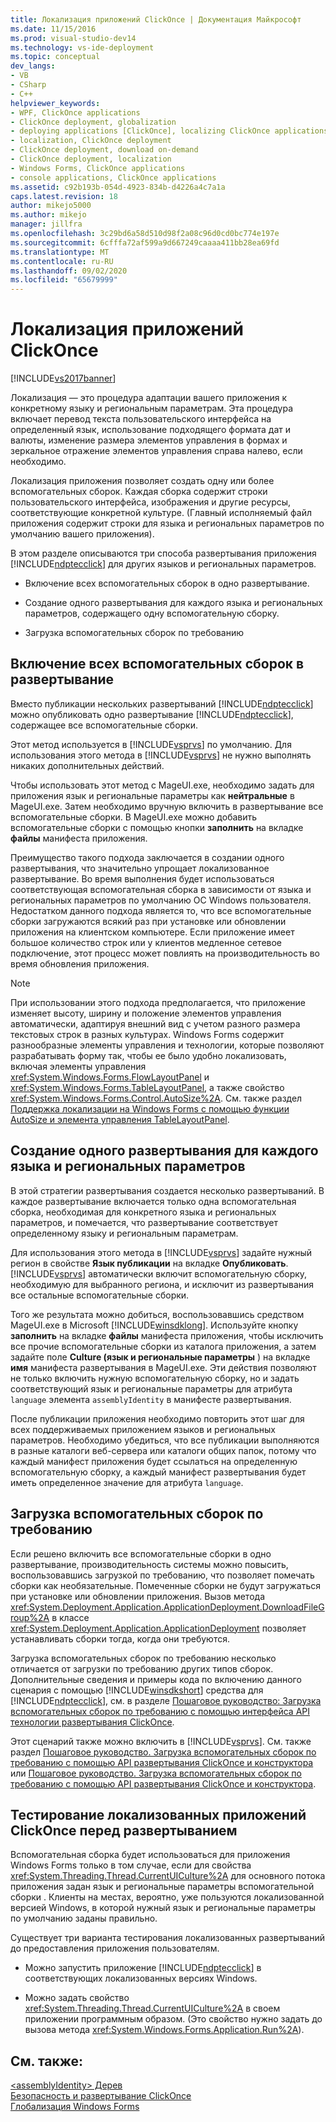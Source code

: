 ```yaml
---
title: Локализация приложений ClickOnce | Документация Майкрософт
ms.date: 11/15/2016
ms.prod: visual-studio-dev14
ms.technology: vs-ide-deployment
ms.topic: conceptual
dev_langs:
- VB
- CSharp
- C++
helpviewer_keywords:
- WPF, ClickOnce applications
- ClickOnce deployment, globalization
- deploying applications [ClickOnce], localizing ClickOnce applications
- localization, ClickOnce deployment
- ClickOnce deployment, download on-demand
- ClickOnce deployment, localization
- Windows Forms, ClickOnce applications
- console applications, ClickOnce applications
ms.assetid: c92b193b-054d-4923-834b-d4226a4c7a1a
caps.latest.revision: 18
author: mikejo5000
ms.author: mikejo
manager: jillfra
ms.openlocfilehash: 3c29bd6a58d510d98f2a08c96d0cd0bc774e197e
ms.sourcegitcommit: 6cfffa72af599a9d667249caaaa411bb28ea69fd
ms.translationtype: MT
ms.contentlocale: ru-RU
ms.lasthandoff: 09/02/2020
ms.locfileid: "65679999"
---
```

# <a name="localizing-clickonce-applications"></a>Локализация приложений ClickOnce
[!INCLUDE[vs2017banner](../includes/vs2017banner.md)]

Локализация — это процедура адаптации вашего приложения к конкретному языку и региональным параметрам. Эта процедура включает перевод текста пользовательского интерфейса на определенный язык, использование подходящего формата дат и валюты, изменение размера элементов управления в формах и зеркальное отражение элементов управления справа налево, если необходимо.  
  
 Локализация приложения позволяет создать одну или более вспомогательных сборок. Каждая сборка содержит строки пользовательского интерфейса, изображения и другие ресурсы, соответствующие конкретной культуре. (Главный исполняемый файл приложения содержит строки для языка и региональных параметров по умолчанию вашего приложения).  
  
 В этом разделе описываются три способа развертывания приложения [!INCLUDE[ndptecclick](../includes/ndptecclick-md.md)] для других языков и региональных параметров.  
  
- Включение всех вспомогательных сборок в одно развертывание.  
  
- Создание одного развертывания для каждого языка и региональных параметров, содержащего одну вспомогательную сборку.  
  
- Загрузка вспомогательных сборок по требованию  
  
## <a name="including-all-satellite-assemblies-in-a-deployment"></a>Включение всех вспомогательных сборок в развертывание  
 Вместо публикации нескольких развертываний [!INCLUDE[ndptecclick](../includes/ndptecclick-md.md)] можно опубликовать одно развертывание [!INCLUDE[ndptecclick](../includes/ndptecclick-md.md)], содержащее все вспомогательные сборки.  
  
 Этот метод используется в [!INCLUDE[vsprvs](../includes/vsprvs-md.md)] по умолчанию. Для использования этого метода в [!INCLUDE[vsprvs](../includes/vsprvs-md.md)] не нужно выполнять никаких дополнительных действий.  
  
 Чтобы использовать этот метод с MageUI.exe, необходимо задать для приложения язык и региональные параметры как **нейтральные** в MageUI.exe. Затем необходимо вручную включить в развертывание все вспомогательные сборки. В MageUI.exe можно добавить вспомогательные сборки с помощью кнопки **заполнить** на вкладке **файлы** манифеста приложения.  
  
 Преимущество такого подхода заключается в создании одного развертывания, что значительно упрощает локализованное развертывание. Во время выполнения будет использоваться соответствующая вспомогательная сборка в зависимости от языка и региональных параметров по умолчанию ОС Windows пользователя. Недостатком данного подхода является то, что все вспомогательные сборки загружаются всякий раз при установке или обновлении приложения на клиентском компьютере. Если приложение имеет большое количество строк или у клиентов медленное сетевое подключение, этот процесс может повлиять на производительность во время обновления приложения.  
  
> [!NOTE]
> При использовании этого подхода предполагается, что приложение изменяет высоту, ширину и положение элементов управления автоматически, адаптируя внешний вид с учетом разного размера текстовых строк в разных культурах. Windows Forms содержит разнообразные элементы управления и технологии, которые позволяют разрабатывать форму так, чтобы ее было удобно локализовать, включая элементы управления <xref:System.Windows.Forms.FlowLayoutPanel> и <xref:System.Windows.Forms.TableLayoutPanel>, а также свойство <xref:System.Windows.Forms.Control.AutoSize%2A>.  См. также раздел [Поддержка локализации на Windows Forms с помощью функции AutoSize и элемента управления TableLayoutPanel](https://msdn.microsoft.com/library/1zkt8b33\(v=vs.110\)).  
  
## <a name="generate-one-deployment-for-each-culture"></a>Создание одного развертывания для каждого языка и региональных параметров  
 В этой стратегии развертывания создается несколько развертываний. В каждое развертывание включается только одна вспомогательная сборка, необходимая для конкретного языка и региональных параметров, и помечается, что развертывание соответствует определенному языку и региональным параметрам.  
  
 Для использования этого метода в [!INCLUDE[vsprvs](../includes/vsprvs-md.md)] задайте нужный регион в свойстве **Язык публикации** на вкладке **Опубликовать**. [!INCLUDE[vsprvs](../includes/vsprvs-md.md)] автоматически включит вспомогательную сборку, необходимую для выбранного региона, и исключит из развертывания все остальные вспомогательные сборки.  
  
 Того же результата можно добиться, воспользовавшись средством MageUI.exe в Microsoft [!INCLUDE[winsdklong](../includes/winsdklong-md.md)]. Используйте кнопку **заполнить** на вкладке **файлы** манифеста приложения, чтобы исключить все прочие вспомогательные сборки из каталога приложения, а затем задайте поле **Culture (язык и региональные параметры** ) на вкладке **имя** манифеста развертывания в MageUI.exe. Эти действия позволяют не только включить нужную вспомогательную сборку, но и задать соответствующий язык и региональные параметры для атрибута `language` элемента `assemblyIdentity` в манифесте развертывания.  
  
 После публикации приложения необходимо повторить этот шаг для всех поддерживаемых приложением языков и региональных параметров. Необходимо убедиться, что все публикации выполняются в разные каталоги веб-сервера или каталоги общих папок, потому что каждый манифест приложения будет ссылаться на определенную вспомогательную сборку, а каждый манифест развертывания будет иметь определенное значение для атрибута `language`.  
  
## <a name="downloading-satellite-assemblies-on-demand"></a>Загрузка вспомогательных сборок по требованию  
 Если решено включить все вспомогательные сборки в одно развертывание, производительность системы можно повысить, воспользовавшись загрузкой по требованию, что позволяет помечать сборки как необязательные. Помеченные сборки не будут загружаться при установке или обновлении приложения. Вызов метода <xref:System.Deployment.Application.ApplicationDeployment.DownloadFileGroup%2A> в классе <xref:System.Deployment.Application.ApplicationDeployment> позволяет устанавливать сборки тогда, когда они требуются.  
  
 Загрузка вспомогательных сборок по требованию несколько отличается от загрузки по требованию других типов сборок. Дополнительные сведения и примеры кода по включению данного сценария с помощью [!INCLUDE[winsdkshort](../includes/winsdkshort-md.md)] средства для [!INCLUDE[ndptecclick](../includes/ndptecclick-md.md)], см. в разделе [Пошаговое руководство: Загрузка вспомогательных сборок по требованию с помощью интерфейса API технологии развертывания ClickOnce](../deployment/walkthrough-downloading-satellite-assemblies-on-demand-with-the-clickonce-deployment-api.md).  
  
 Этот сценарий также можно включить в [!INCLUDE[vsprvs](../includes/vsprvs-md.md)].  См. также раздел [Пошаговое руководство. Загрузка вспомогательных сборок по требованию с помощью API развертывания ClickOnce и конструктора](https://msdn.microsoft.com/library/ms366788\(v=vs.110\)) или [Пошаговое руководство. Загрузка вспомогательных сборок по требованию с помощью API развертывания ClickOnce и конструктора](https://msdn.microsoft.com/library/ms366788\(v=vs.120\)).  
  
## <a name="testing-localized-clickonce-applications-before-deployment"></a>Тестирование локализованных приложений ClickOnce перед развертыванием  
 Вспомогательная сборка будет использоваться для приложения Windows Forms только в том случае, если для свойства <xref:System.Threading.Thread.CurrentUICulture%2A> для основного потока приложения задан язык и региональные параметры вспомогательной сборки . Клиенты на местах, вероятно, уже пользуются локализованной версией Windows, в которой нужный язык и региональные параметры по умолчанию заданы правильно.  
  
 Существует три варианта тестирования локализованных развертываний до предоставления приложения пользователям.  
  
- Можно запустить приложение [!INCLUDE[ndptecclick](../includes/ndptecclick-md.md)] в соответствующих локализованных версиях Windows.  
  
- Можно задать свойство <xref:System.Threading.Thread.CurrentUICulture%2A> в своем приложении программным образом. (Это свойство нужно задать до вызова метода <xref:System.Windows.Forms.Application.Run%2A>).  
  
## <a name="see-also"></a>См. также:  
 [\<assemblyIdentity> Дерев](../deployment/assemblyidentity-element-clickonce-deployment.md)   
 [Безопасность и развертывание ClickOnce](../deployment/clickonce-security-and-deployment.md)   
 [Глобализация Windows Forms](https://msdn.microsoft.com/library/72f6cd92-83be-45ec-aa37-9cb8e3ebc3c5)
